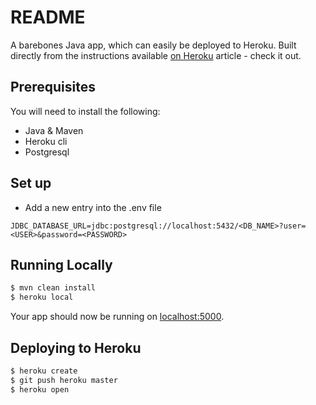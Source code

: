 # README

A barebones Java app, which can easily be deployed to Heroku. Built directly from the instructions available [on Heroku](https://devcenter.heroku.com/articles/getting-started-with-java) article - check it out.

## Prerequisites
You will need to install the following:
- Java & Maven
- Heroku cli
- Postgresql 

##  Set up
- Add a new entry into the .env file
```
JDBC_DATABASE_URL=jdbc:postgresql://localhost:5432/<DB_NAME>?user=<USER>&password=<PASSWORD>
```

## Running Locally
```sh
$ mvn clean install
$ heroku local
```

Your app should now be running on [localhost:5000](http://localhost:5000/).

## Deploying to Heroku

```sh
$ heroku create
$ git push heroku master
$ heroku open
```